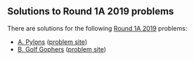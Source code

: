 ## Solutions to Round 1A 2019 problems

There are solutions for the following [Round 1A 2019](https://codingcompetitions.withgoogle.com/codejam/round/0000000000051635) problems:

- [A. Pylons](a.cc)
  ([problem site](https://codingcompetitions.withgoogle.com/codejam/round/0000000000051635/0000000000104e03))
- [B. Golf Gophers](b.py)
  ([problem site](https://codingcompetitions.withgoogle.com/codejam/round/0000000000051635/0000000000104f1a))
